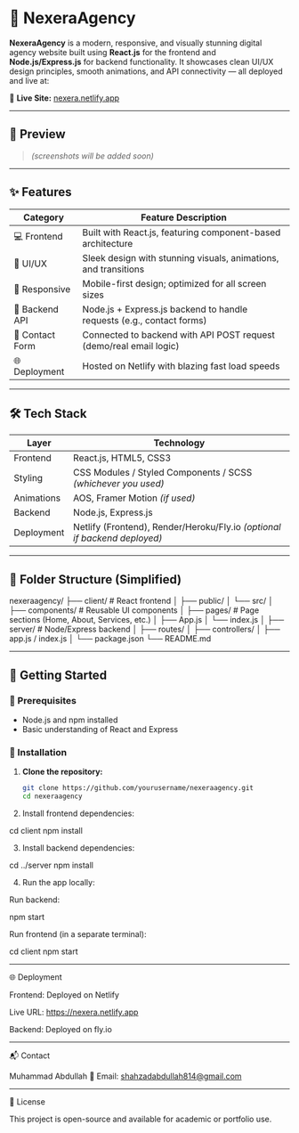 

# 🚀 NexeraAgency

**NexeraAgency** is a modern, responsive, and visually stunning digital agency website built using **React.js** for the frontend and **Node.js/Express.js** for backend functionality. It showcases clean UI/UX design principles, smooth animations, and API connectivity — all deployed and live at:

🔗 **Live Site:** [nexera.netlify.app](https://nexera.netlify.app)

---

## 📸 Preview

> *(screenshots will be added soon)*

---

## ✨ Features

| Category       | Feature Description                                                       |
|----------------|----------------------------------------------------------------------------|
| 💻 Frontend     | Built with React.js, featuring component-based architecture               |
| 🎨 UI/UX        | Sleek design with stunning visuals, animations, and transitions           |
| 📱 Responsive   | Mobile-first design; optimized for all screen sizes                       |
| 📡 Backend API  | Node.js + Express.js backend to handle requests (e.g., contact forms)     |
| 📨 Contact Form | Connected to backend with API POST request (demo/real email logic)         |
| 🌐 Deployment   | Hosted on Netlify with blazing fast load speeds                           |

---

## 🛠️ Tech Stack

| Layer      | Technology         |
|------------|--------------------|
| Frontend   | React.js, HTML5, CSS3 |
| Styling    | CSS Modules / Styled Components / SCSS *(whichever you used)* |
| Animations | AOS, Framer Motion *(if used)* |
| Backend    | Node.js, Express.js |
| Deployment | Netlify (Frontend), Render/Heroku/Fly.io *(optional if backend deployed)* |

---

## 📂 Folder Structure (Simplified)

nexeraagency/ ├── client/                  # React frontend │   ├── public/ │   └── src/ │       ├── components/      # Reusable UI components │       ├── pages/           # Page sections (Home, About, Services, etc.) │       ├── App.js │       └── index.js │ ├── server/                  # Node/Express backend │   ├── routes/ │   ├── controllers/ │   ├── app.js / index.js │   └── package.json └── README.md

---

## 🚀 Getting Started

### 🧾 Prerequisites

- Node.js and npm installed
- Basic understanding of React and Express

### 🔧 Installation

1. **Clone the repository:**

   ```bash
   git clone https://github.com/yourusername/nexeraagency.git
   cd nexeraagency

2. Install frontend dependencies:

cd client
npm install


3. Install backend dependencies:

cd ../server
npm install


4. Run the app locally:

Run backend:

npm start

Run frontend (in a separate terminal):

cd client
npm start





---

🌐 Deployment

Frontend: Deployed on Netlify

Live URL: https://nexera.netlify.app

Backend: Deployed on fly.io



---

📬 Contact

Muhammad Abdullah
📧 Email: shahzadabdullah814@gmail.com


---

📃 License

This project is open-source and available for academic or portfolio use.





